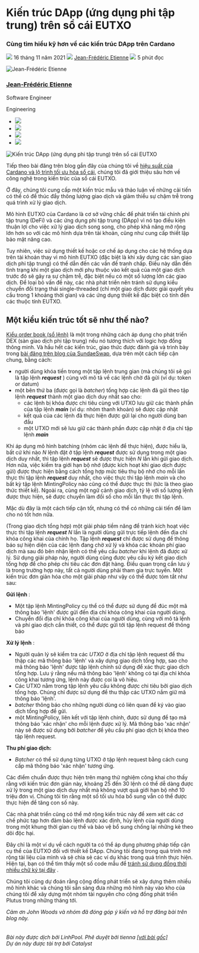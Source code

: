 # Kiến trúc DApp (ứng dụng phi tập trung) trên sổ cái EUTXO

### **Cùng tìm hiểu kỹ hơn về các kiến trúc DApp trên Cardano**

![](img/2021-11-16-architecting-dapps-on-the-eutxo-ledger.002.png) 16 tháng 11 năm 2021 ![](img/2021-11-16-architecting-dapps-on-the-eutxo-ledger.002.png) [Jean-Frédéric Etienne](tmp//en/blog/authors/Jean-Fr%C3%A9d%C3%A9ric-Etienne/page-1/) ![](img/2021-11-16-architecting-dapps-on-the-eutxo-ledger.003.png) 5 phút đọc

![Jean-Frédéric Etienne](img/2021-11-16-architecting-dapps-on-the-eutxo-ledger.004.png)[](tmp//en/blog/authors/Jean-Fr%C3%A9d%C3%A9ric-Etienne/page-1/)

### [**Jean-Frédéric Etienne**](tmp//en/blog/authors/Jean-Fr%C3%A9d%C3%A9ric-Etienne/page-1/)

Software Engineer

Engineering

- ![](img/2021-11-16-architecting-dapps-on-the-eutxo-ledger.005.png)[](mailto:jean-frederic.etienne@iohk.io "Email")
- ![](img/2021-11-16-architecting-dapps-on-the-eutxo-ledger.006.png)[](https://www.linkedin.com/in/jean-fr%C3%A9d%C3%A9ric-etienne-89607a130 "LinkedIn")
- ![](img/2021-11-16-architecting-dapps-on-the-eutxo-ledger.007.png)[](https://twitter.com/JeanFrdricEtie1 "Twitter")
- ![](img/2021-11-16-architecting-dapps-on-the-eutxo-ledger.008.png)[](https://github.com/etiennejf "GitHub")

![Kiến trúc DApp (ứng dụng phi tập trung) trên sổ cái EUTXO](img/2021-11-16-architecting-dapps-on-the-eutxo-ledger.009.jpeg)

Tiếp theo bài đăng trên blog gần đây của chúng tôi về [hiệu suất của Cardano và lộ trình tối ưu hóa sổ cái](https://iohk.io/en/blog/posts/2021/11/10/optimizing-cardano/), chúng tôi đã giới thiệu sâu hơn về công nghệ trong kiến trúc của sổ cái EUTXO.

Ở đây, chúng tôi cung cấp một kiến trúc mẫu và thảo luận về những cải tiến có thể có để thúc đẩy thông lượng giao dịch và giảm thiểu sự chậm trễ trong quá trình xử lý giao dịch.

Mô hình EUTXO của Cardano là cơ sở vững chắc để phát triển tài chính phi tập trung (DeFi) và các ứng dụng phi tập trung (DApp) vì nó tạo điều kiện thuận lợi cho việc xử lý giao dịch song song, cho phép khả năng mở rộng lớn hơn so với các mô hình dựa trên tài khoản, cũng như cung cấp thiết lập bảo mật nâng cao.

Tuy nhiên, việc sử dụng thiết kế hoặc cơ chế áp dụng cho các hệ thống dựa trên tài khoản thay vì mô hình EUTXO (đặc biệt là khi xây dựng các sàn giao dịch phi tập trung) có thể dẫn đến các vấn đề tranh chấp. Điều này dẫn đến tình trạng khi một giao dịch mới phụ thuộc vào kết quả của một giao dịch trước đó sẽ gây ra sự chậm trễ, đặc biệt nếu có một số lượng lớn các giao dịch. Để loại bỏ vấn đề này, các nhà phát triển nên tránh sử dụng kiểu chuyển đổi trạng thái single-threaded (chỉ một giao dịch được giải quyết yêu cầu trong 1 khoảng thời gian) và các ứng dụng thiết kế đặc biệt có tính đến các thuộc tính EUTXO.

## **Một kiểu kiến trúc tốt sẽ như thế nào?**

[Kiểu order book (sổ lệnh)](https://www.google.com/url?q=https://plutus-apps.readthedocs.io/en/latest/plutus/explanations/order-book-pattern.html%23what-is-the-order-book-pattern&sa=D&source=docs&ust=1636717791363000&usg=AOvVaw1XLRJgIX-WV7BDp-_EO-A_) là một trong những cách áp dụng cho phát triển DEX (sàn giao dịch phi tập trung) nếu nó tương thích với logic hợp đồng thông minh. Và hầu hết các kiến trúc, giao thức được đánh giá và trình bày trong [bài đăng trên blog của SundaeSwap](https://sundaeswap-finance.medium.com/sundaeswap-labs-presents-the-scooper-model-678d6054318d), dựa trên một cách tiếp cận chung, bằng cách:

- người dùng khóa tiền trong một tập lệnh trung gian (mà chúng tôi sẽ gọi là tập lệnh ***request*** ) cùng với mô tả về các lệnh chờ đã gửi (ví dụ: token or datum)
- một bên thứ ba (được gọi là *batcher*) tổng hợp các lệnh đã gửi theo tập lệnh ***request*** thành một giao dịch duy nhất sao cho:
    - các lệnh bị khóa được chi tiêu cùng với UTXO lưu giữ các thành phần của tập lệnh ***main*** (ví dụ: nhóm thanh khoản) sẽ được cập nhật
    - kết quả của các lệnh đã thực hiện được gửi lại cho người dùng ban đầu
    - một UTXO mới sẽ lưu giữ các thành phần được cập nhật ở địa chỉ tập lệnh ***main***

Khi áp dụng mô hình batching (nhóm các lệnh để thực hiện), được hiểu là, bất cứ khi nào *N* lệnh đặt ở tập lệnh ***request*** được sử dụng trong một giao dịch duy nhất, thì tập lệnh ***request*** sẽ được thực hiện *N* lần khi gửi giao dịch. Hơn nữa, việc kiểm tra giới hạn bộ nhớ (được kích hoạt khi giao dịch được gửi) được thực hiện bằng cách tổng hợp mức tiêu thụ bộ nhớ cho mỗi lần thực thi tập lệnh ***request*** duy nhất, cho việc thực thi tập lệnh *main* và cho bất kỳ tập lệnh MintingPolicy nào cũng có thể được thực thi (tức là theo giao thức thiết kế). Ngoài ra, cùng một ngữ cảnh giao dịch, tỷ lệ với số lượng lệnh được thực hiện, sẽ được chuyển làm đối số cho mỗi lần thực thi tập lệnh.

Mặc dù đây là một cách tiếp cận tốt, nhưng có thể có những cải tiến để làm cho nó tốt hơn nữa.

(Trong giao dịch tổng hợp) một giải pháp tiềm năng để tránh kích hoạt việc thực thi tập lệnh ***request*** *N* lần là người dùng gửi trực tiếp lệnh đến địa chỉ khóa công khai của chính họ. Tập lệnh ***request*** chỉ được sử dụng để thông báo sự hiện diện của các lệnh đang chờ xử lý và khóa các khoản phí giao dịch mà sau đó bên nhận lệnh có thể yêu cầu *batcher* khi lệnh đã được xử lý. Sử dụng giải pháp này, người dùng cũng được yêu cầu ký kết giao dịch tổng hợp để cho phép chi tiêu các đơn đặt hàng. Điều quan trọng cần lưu ý là trong trường hợp này, tất cả người dùng phải tham gia trực tuyến. Một kiến trúc đơn giản hóa cho một giải pháp như vậy có thể được tóm tắt như sau:

**Gửi lệnh** :

- Một tập lệnh MintingPolicy cụ thể có thể được sử dụng để đúc một mã thông báo 'lệnh' được gửi đến địa chỉ khóa công khai của người dùng.
- Chuyển đổi địa chỉ khóa công khai của người dùng, cùng với mô tả lệnh và phí giao dịch cần thiết, có thể được gửi tới tập lệnh request để thông báo

**Xử lý lệnh** :

- Người quản lý sẽ kiểm tra các *UTXO* ở địa chỉ tập lệnh request để thu thập các mã thông báo 'lệnh' và xây dựng giao dịch tổng hợp, sao cho mã thông báo 'lệnh' được tập lệnh chính sử dụng để xác thực giao dịch tổng hợp. Lưu ý rằng nếu mã thông báo 'lệnh' không có tại địa chỉ khóa công khai tương ứng, lệnh này được coi là vô hiệu.
- Các UTXO nằm trong tập lệnh yêu cầu không được chi tiêu bởi giao dịch tổng hợp. Chúng chỉ được sử dụng để thu thập các UTXO nắm giữ mã thông báo 'lệnh'.
- *batcher* thông báo cho những người dùng có liên quan để ký vào giao dịch tổng hợp để gửi.
- một MintingPolicy, liên kết với tập lệnh chính, được sử dụng để tạo mã thông báo 'xác nhận' cho mỗi lệnh được xử lý. Mã thông báo 'xác nhận' này sẽ được sử dụng bởi *batcher* để yêu cầu phí giao dịch bị khóa theo tập lệnh request.

**Thu phí giao dịch:**

- *Batcher* có thể sử dụng từng UTXO ở tập lệnh request bằng cách cung cấp mã thông báo 'xác nhận' tương ứng.

Các điểm chuẩn được thực hiện trên mạng thử nghiệm công khai cho thấy rằng với kiến trúc đơn giản này, khoảng 25 đến 30 lệnh có thể dễ dàng được xử lý trong một giao dịch duy nhất mà không vượt quá giới hạn bộ nhớ 10 triệu đơn vị. Chúng tôi tin rằng một số tối ưu hóa bổ sung vẫn có thể được thực hiện để tăng con số này.

Các nhà phát triển cũng có thể mở rộng kiến trúc này để xem xét các cơ chế phức tạp hơn đảm bảo lệnh được xác định, hủy lệnh của người dùng trong một khung thời gian cụ thể và bảo vệ bổ sung chống lại những kẻ theo dõi độc hại.

Đây chỉ là một ví dụ về cách người ta có thể áp dụng phương pháp tiếp cận cụ thể của EUTXO đối với thiết kế DApp. Chúng tôi đang trong quá trình mở rộng tài liệu của mình và sẽ chia sẻ các ví dụ khác trong quá trình thực hiện. Hiện tại, bạn có thể tìm thấy một số code mẫu để [tránh sử dụng đồng thời nhiều chữ ký tại đây](https://github.com/input-output-hk/lobster-challenge/tree/concurrency-multisig) .

Chúng tôi cũng dự đoán rằng cộng đồng phát triển sẽ xây dựng thêm nhiều mô hình khác và chúng tôi sẵn sàng đưa những mô hình này vào kho của chúng tôi để xây dựng một nhóm tài nguyên cho cộng đồng phát triển Plutus trong những tháng tới.

*Cảm ơn John Woods và nhóm đã đóng góp ý kiến và hỗ trợ đăng bài trên blog này.<br><br><br>Bài này được dịch bởi LinhPool. Phê duyệt bởi tienna <a class="_active_edit_href" href="https://iohk.io/en/blog/posts/2021/11/16/architecting-dapps-on-the-eutxo-ledger/">[với bài gốc]</a> <br>Dự án này được tài trợ bới Catalyst*
